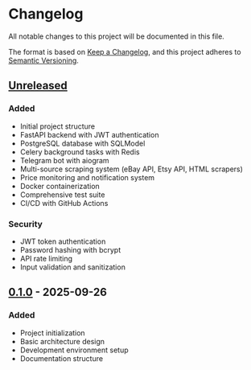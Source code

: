 # Changelog

All notable changes to this project will be documented in this file.

The format is based on [Keep a Changelog](https://keepachangelog.com/en/1.0.0/),
and this project adheres to [Semantic Versioning](https://semver.org/spec/v2.0.0.html).

## [Unreleased]

### Added
- Initial project structure
- FastAPI backend with JWT authentication
- PostgreSQL database with SQLModel
- Celery background tasks with Redis
- Telegram bot with aiogram
- Multi-source scraping system (eBay API, Etsy API, HTML scrapers)
- Price monitoring and notification system
- Docker containerization
- Comprehensive test suite
- CI/CD with GitHub Actions

### Security
- JWT token authentication
- Password hashing with bcrypt
- API rate limiting
- Input validation and sanitization

## [0.1.0] - 2025-09-26

### Added
- Project initialization
- Basic architecture design
- Development environment setup
- Documentation structure

[Unreleased]: https://github.com/smartcatcher/smartcatcher/compare/v0.1.0...HEAD
[0.1.0]: https://github.com/smartcatcher/smartcatcher/releases/tag/v0.1.0
